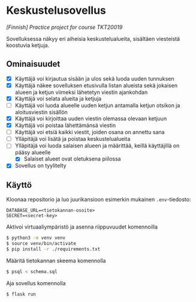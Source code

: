 # Keskustelusovellus

*\[Finnish\] Practice project for course TKT20019*

Sovelluksessa näkyy eri aiheisia keskustelualueita, sisältäen viesteistä koostuvia ketjuja.

## Ominaisuudet

- [x] Käyttäjä voi kirjautua sisään ja ulos sekä luoda uuden tunnuksen
- [x] Käyttäjä näkee sovelluksen etusivulla listan alueista sekä jokaisen alueen ja ketjun viimeksi lähetetyn viestin ajankohdan
- [x] Käyttäjä voi selata alueita ja ketjuja
- [ ] Käyttäjä voi luoda alueelle uuden ketjun antamalla ketjun otsikon ja aloitusviestin sisällön
- [x] Käyttäjä voi kirjoittaa uuden viestin olemassa olevaan ketjuun
- [x] Käyttäjä voi poistaa lähettämänsä viestin
- [ ] Käyttäjä voi etsiä kaikki viestit, joiden osana on annettu sana
- [ ] Ylläpitäjä voi lisätä ja poistaa keskustelualueita
- [ ] Ylläpitäjä voi luoda salaisen alueen ja määrittää, keillä käyttäjillä on pääsy alueelle
  - [x] Salaiset alueet ovat oletuksena piilossa
- [x] Sovellus on tyylitelty

## Käyttö

Kloonaa repositorio ja luo juurikansioon esimerkin mukainen `.env`-tiedosto:

```dotenv
DATABASE_URL=<tietokannan-osoite>
SECRET=<secret-key>
```

Aktivoi virtuaaliympäristö ja asenna riippuvuudet komennoilla

```bash
$ python3 -m venv venv
$ source venv/bin/activate
$ pip install -r ./requirements.txt
```

Määritä tietokannan skeema komennolla

```bash
$ psql < schema.sql
```

Aja sovellus komennolla

```bash
$ flask run
```